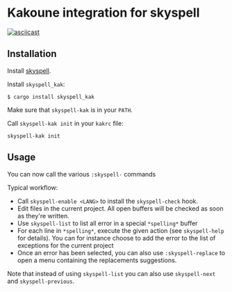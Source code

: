 # Kakoune integration for skyspell

[![asciicast](https://asciinema.org/a/427100.svg)](https://asciinema.org/a/427100)

## Installation

Install [skyspell](https://git.sr.ht/~dmerej/skyspell).

Install `skyspell_kak`:

```
$ cargo install skyspell_kak
```

Make sure that `skyspell-kak` is in your `PATH`.


Call `skyspell-kak init` in your `kakrc` file:

```
skyspell-kak init
```

## Usage

You can now call the various `:skyspell-` commands

Typical workflow:

* Call `skyspell-enable <LANG>` to install the `skyspell-check` hook.
* Edit files in the current project. All open buffers will be checked
  as soon as they're written.
* Use `skyspell-list` to list all error in a special `*spelling*` buffer
* For each line in `*spelling*`, execute the given action (see
  `skyspell-help` for details). You can for instance choose to add
  the error to the list of exceptions for the current project
* Once an error has been selected, you can also use `:skyspell-replace` to
  open a menu containing the replacements suggestions.

Note that instead of using `skyspell-list` you can also use `skyspell-next` and
`skyspell-previous`.

